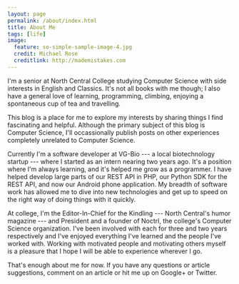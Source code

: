 ```yaml
---
layout: page
permalink: /about/index.html
title: About Me
tags: [life]
image:
  feature: so-simple-sample-image-4.jpg
  credit: Michael Rose
  creditlink: http://mademistakes.com
---
```


I'm a senior at North Central College studying Computer Science with side interests in English and Classics. It's not all
books with me though; I also have a general love of learning, programming, climbing, enjoying a spontaneous cup of tea and travelling.

This blog is a place for me to explore my interests by sharing things I find fascinating and helpful. Although the primary
subject of this blog is Computer Science, I'll occassionally publish posts on other experiences completely unrelated to
Computer Science.

Currently I'm a software developer at VG-Bio --- a local biotechnology startup --- where I started as an intern nearing
two years ago. It's a position where I'm always learning, and it's helped me grow as a programmer. I have helped develop
large parts of our REST API in PHP, our Python SDK for the REST API, and now our Android phone application. My breadth of
software work has allowed me to dive into new technologies and get up to speed on the right way of doing things with it
quickly.

At college, I'm the Editor-In-Chief for the Kindling --- North Central's humor magazine --- and President and a founder of
Noctrl, the college's Computer Science organization. I've been involved with each for three and two years respectively and
I've enjoyed everything I've learned and the people I've worked with. Working with motivated people and motivating others
myself is a pleasure that I hope I will be able to experience wherever I go.

That's enough about me for now. If you have any questions or article suggestions, comment on an article or hit me up on
Google+ or Twitter.